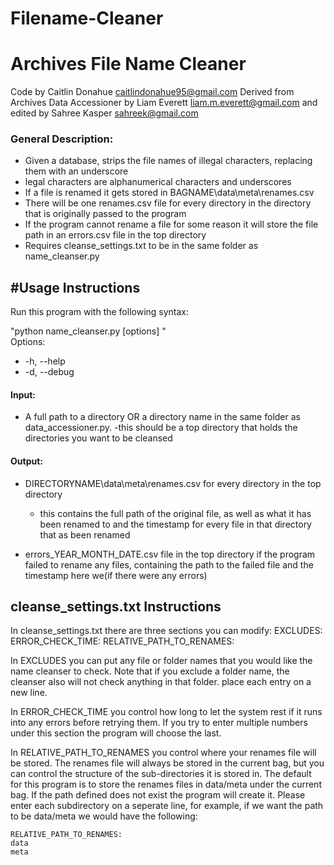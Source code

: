 # Filename-Cleaner
Archives File Name Cleaner
===========================

Code by Caitlin Donahue caitlindonahue95@gmail.com
Derived from Archives Data Accessioner by Liam Everett liam.m.everett@gmail.com and edited by Sahree Kasper sahreek@gmail.com

### General Description:
- Given a database, strips the file names of illegal characters, replacing them with an underscore
- legal characters are alphanumerical characters and underscores
- If a file is renamed it gets stored in BAGNAME\data\meta\renames.csv 
- There will be one renames.csv file for every directory in the directory that is originally passed to the program
- If the program cannot rename a file for some reason it will store the file path in an errors.csv file in the top directory 
- Requires cleanse_settings.txt to be in the same folder as name_cleanser.py



#Usage Instructions
------------------
Run this program with the following syntax:

"python name_cleanser.py [options] <path>"  
Options:  
- -h, --help
- -d, --debug

#### Input:
 - A full path to a directory OR a directory name in the same folder as data_accessioner.py. 
    -this should be a top directory that holds the directories you want to be cleansed


#### Output:
- DIRECTORYNAME\data\meta\renames.csv for every directory in the top directory
    - this contains the full path of the original file, as well as what it has been renamed to and the timestamp for every file in that directory that as been renamed
    
- errors_YEAR_MONTH_DATE.csv file in the top directory if the program failed to rename any files, containing the path to the failed file and the timestamp here we(if there were any errors)


cleanse_settings.txt Instructions
---------------------------------

In cleanse_settings.txt there are three sections you can modify:
 EXCLUDES:
 ERROR_CHECK_TIME:
 RELATIVE_PATH_TO_RENAMES:

In EXCLUDES you can put any file or folder names that you would like the name cleanser to check. Note that if you exclude a folder name, the cleanser also will not check anything in that folder. place each entry on a new line.

In ERROR_CHECK_TIME you control how long to let the system rest if it runs into any errors before retrying them. If you try to enter multiple numbers under this section the program will choose the last.

In RELATIVE_PATH_TO_RENAMES you control where your renames file will be stored. The renames file will always be stored in the current bag, but you can control the structure of the sub-directories it is stored in. The default for this program is to store the renames files in data/meta under the current bag. If the path defined does not exist the program will create it. Please enter each subdirectory on a seperate line, for example, if we want the path to be data/meta we would have the following:

    RELATIVE_PATH_TO_RENAMES:
    data
    meta

